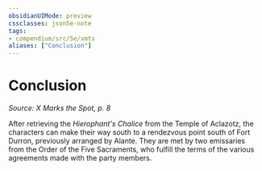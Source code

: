 ```yaml
---
obsidianUIMode: preview
cssclasses: json5e-note
tags:
- compendium/src/5e/xmts
aliases: ["Conclusion"]
---
```

# Conclusion
*Source: X Marks the Spot, p. 8* 

After retrieving the *Hierophant's Chalice* from the Temple of Aclazotz, the characters can make their way south to a rendezvous point south of Fort Durron, previously arranged by Alante. They are met by two emissaries from the Order of the Five Sacraments, who fulfill the terms of the various agreements made with the party members.